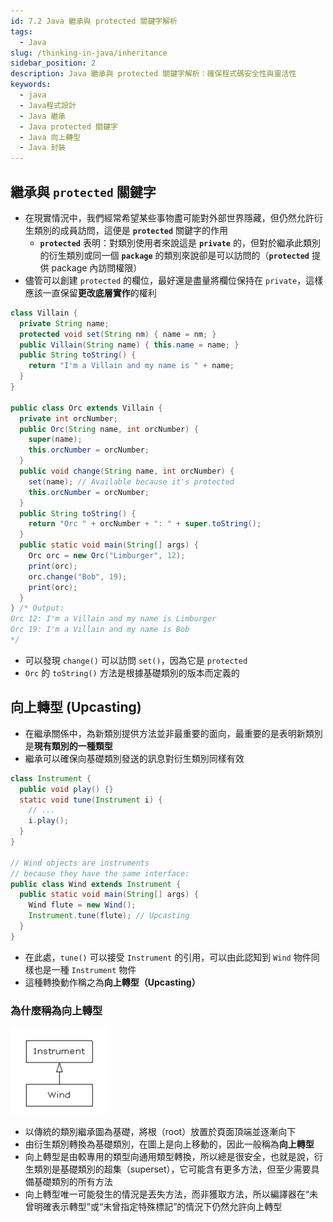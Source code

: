 ```yaml
---
id: 7.2 Java 繼承與 protected 關鍵字解析
tags:
  - Java
slug: /thinking-in-java/inheritance
sidebar_position: 2
description: Java 繼承與 protected 關鍵字解析：確保程式碼安全性與靈活性
keywords:
  - java
  - Java程式設計
  - Java 繼承
  - Java protected 關鍵字
  - Java 向上轉型
  - Java 封裝
---
```

## 繼承與 `protected` 關鍵字
- 在現實情況中，我們經常希望某些事物盡可能對外部世界隱藏，但仍然允許衍生類別的成員訪問，這便是 **`protected`** 關鍵字的作用
    - **`protected`** 表明：對類別使用者來說這是 **`private`** 的，但對於繼承此類別的衍生類別或同一個 **`package`** 的類別來說卻是可以訪問的（**`protected`** 提供 package 內訪問權限）
- 儘管可以創建 `protected` 的欄位，最好還是盡量將欄位保持在 `private`，這樣應該一直保留**更改底層實作**的權利
```java
class Villain {
  private String name;
  protected void set(String nm) { name = nm; }
  public Villain(String name) { this.name = name; }
  public String toString() {
    return "I'm a Villain and my name is " + name;
  }
}	

public class Orc extends Villain {
  private int orcNumber;
  public Orc(String name, int orcNumber) {
    super(name);
    this.orcNumber = orcNumber;
  }
  public void change(String name, int orcNumber) {
    set(name); // Available because it's protected
    this.orcNumber = orcNumber;
  }
  public String toString() {
    return "Orc " + orcNumber + ": " + super.toString();
  }	
  public static void main(String[] args) {
    Orc orc = new Orc("Limburger", 12);
    print(orc);
    orc.change("Bob", 19);
    print(orc);
  }
} /* Output:
Orc 12: I'm a Villain and my name is Limburger
Orc 19: I'm a Villain and my name is Bob
*/
```
- 可以發現 `change()` 可以訪問 `set()`，因為它是 `protected`
- `Orc` 的 `toString()` 方法是根據基礎類別的版本而定義的
## 向上轉型 (Upcasting)
- 在繼承關係中，為新類別提供方法並非最重要的面向，最重要的是表明新類別是**現有類別的一種類型**
- 繼承可以確保向基礎類別發送的訊息對衍生類別同樣有效
```java
class Instrument {
  public void play() {}
  static void tune(Instrument i) {
    // ...
    i.play();
  }
}

// Wind objects are instruments
// because they have the same interface:
public class Wind extends Instrument {
  public static void main(String[] args) {
    Wind flute = new Wind();
    Instrument.tune(flute); // Upcasting
  }
}
```

- 在此處，`tune()` 可以接受 `Instrument` 的引用，可以由此認知到 `Wind` 物件同樣也是一種 `Instrument` 物件
- 這種轉換動作稱之為**向上轉型（Upcasting）**
### 為什麼稱為向上轉型

![inheritance graph](./assets/inherit.png)

- 以傳統的類別繼承圖為基礎，將根（root）放置於頁面頂端並逐漸向下
- 由衍生類別轉換為基礎類別，在圖上是向上移動的，因此一般稱為**向上轉型**
- 向上轉型是由較專用的類型向通用類型轉換，所以總是很安全，也就是說，衍生類別是基礎類別的超集（superset），它可能含有更多方法，但至少需要具備基礎類別的所有方法
- 向上轉型唯一可能發生的情況是丟失方法，而非獲取方法，所以編譯器在“未曾明確表示轉型”或“未曾指定特殊標記”的情況下仍然允許向上轉型